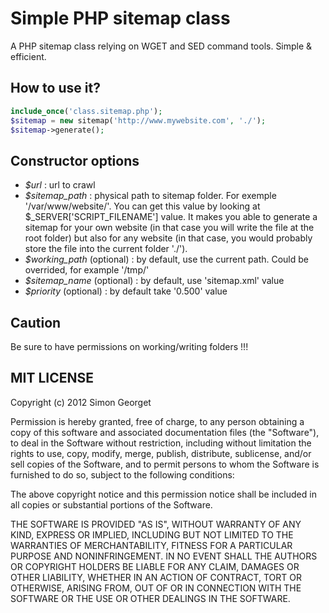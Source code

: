Simple PHP sitemap class
========================

A PHP sitemap class relying on WGET and SED command tools. Simple & efficient.

How to use it?
--------------

```php
include_once('class.sitemap.php');
$sitemap = new sitemap('http://www.mywebsite.com', './');
$sitemap->generate();
```

Constructor options
--------------
- *$url* : url to crawl
- *$sitemap_path* : physical path to sitemap folder. For exemple '/var/www/website/'. You can get this value by looking at $_SERVER['SCRIPT_FILENAME'] value. It makes you able to generate a sitemap for your own website (in that case you will write the file at the root folder) but also for any website (in that case, you would probably store the file into the current folder './').
- *$working_path* (optional) : by default, use the current path. Could be overrided, for example '/tmp/'
- *$sitemap_name* (optional) : by default, use 'sitemap.xml' value
- *$priority* (optional) : by default take '0.500' value


Caution
--------------

Be sure to have permissions on working/writing folders !!!


MIT LICENSE
--------------

Copyright (c) 2012 Simon Georget

Permission is hereby granted, free of charge, to any person obtaining a copy of this software and associated documentation files (the "Software"), to deal in the Software without restriction, including without limitation the rights to use, copy, modify, merge, publish, distribute, sublicense, and/or sell copies of the Software, and to permit persons to whom the Software is furnished to do so, subject to the following conditions:

The above copyright notice and this permission notice shall be included in all copies or substantial portions of the Software.

THE SOFTWARE IS PROVIDED "AS IS", WITHOUT WARRANTY OF ANY KIND, EXPRESS OR IMPLIED, INCLUDING BUT NOT LIMITED TO THE WARRANTIES OF MERCHANTABILITY, FITNESS FOR A PARTICULAR PURPOSE AND NONINFRINGEMENT. IN NO EVENT SHALL THE AUTHORS OR COPYRIGHT HOLDERS BE LIABLE FOR ANY CLAIM, DAMAGES OR OTHER LIABILITY, WHETHER IN AN ACTION OF CONTRACT, TORT OR OTHERWISE, ARISING FROM, OUT OF OR IN CONNECTION WITH THE SOFTWARE OR THE USE OR OTHER DEALINGS IN THE SOFTWARE.


